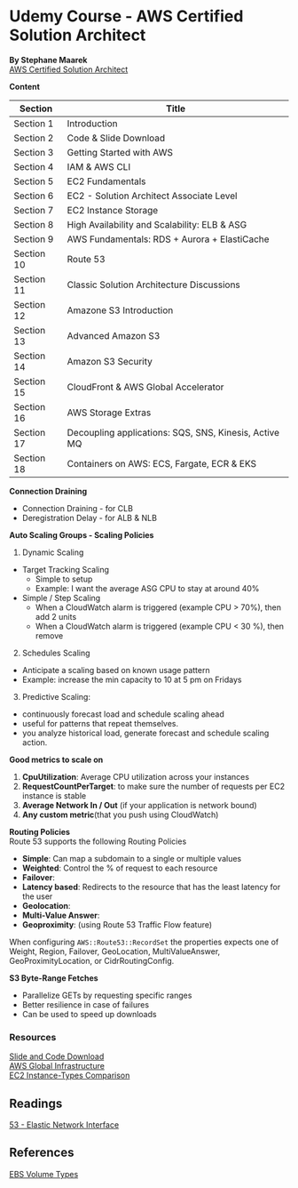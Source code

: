 # Udemy Course - AWS Certified Solution Architect
__By Stephane Maarek__  
[AWS Certified Solution Architect](https://www.udemy.com/course/aws-certified-solutions-architect-associate-saa-c03)

__Content__  

Section    | Title
-----------|--------
Section 1  | Introduction   
Section 2  | Code & Slide Download   
Section 3  | Getting Started with AWS   
Section 4  | IAM & AWS CLI   
Section 5  | EC2 Fundamentals   
Section 6  | EC2 - Solution Architect Associate Level   
Section 7  | EC2 Instance Storage   
Section 8  | High Availability and Scalability: ELB & ASG   
Section 9  | AWS Fundamentals: RDS + Aurora + ElastiCache
Section 10 | Route 53
Section 11 | Classic Solution Architecture Discussions
Section 12 | Amazone S3 Introduction
Section 13 | Advanced Amazon S3
Section 14 | Amazon S3 Security
Section 15 | CloudFront & AWS Global Accelerator
Section 16 | AWS Storage Extras
Section 17 | Decoupling applications: SQS, SNS, Kinesis, Active MQ
Section 18 | Containers on AWS: ECS, Fargate, ECR & EKS

__Connection Draining__  
* Connection Draining - for CLB
* Deregistration Delay - for ALB & NLB


__Auto Scaling Groups - Scaling Policies__  
1. Dynamic Scaling
  * Target Tracking Scaling
    - Simple to setup
    - Example: I want the average ASG CPU to stay at around 40%
  * Simple / Step Scaling
    - When a CloudWatch alarm is triggered (example CPU > 70%), then add 2 units
    - When a CloudWatch alarm is triggered (example CPU < 30 %), then remove
2. Schedules Scaling
  * Anticipate a scaling based on known usage pattern
  * Example: increase the min capacity to 10 at 5 pm on Fridays
3. Predictive Scaling:
  * continuously forecast load and schedule scaling ahead
  * useful for patterns that repeat themselves.  
  * you analyze historical load, generate forecast and schedule scaling action.

__Good metrics to scale on__  
1. __CpuUtilization__: Average CPU utilization across your instances
2. __RequestCountPerTarget__: to make sure the number of requests per EC2 instance is stable
3. __Average Network In / Out__ (if your application is network bound)
4.  __Any custom metric__(that you push using CloudWatch)


__Routing Policies__  
Route 53 supports the following Routing Policies
* __Simple__: Can map a subdomain to a single or multiple values
* __Weighted__: Control the % of request to each resource
* __Failover__:
* __Latency based__: Redirects to the resource that has the least latency for the user
* __Geolocation__:
* __Multi-Value Answer__:
* __Geoproximity__:  (using Route 53 Traffic Flow feature)

When configuring `AWS::Route53::RecordSet` the properties expects one of Weight, Region, Failover, GeoLocation, MultiValueAnswer, GeoProximityLocation, or CidrRoutingConfig.

__S3 Byte-Range Fetches__  
* Parallelize GETs by requesting specific ranges
* Better resilience in case of failures
* Can be used to speed up downloads

### Resources
[Slide and Code Download](https://courses.datacumulus.com/downloads/certified-solutions-architect-pn9/)  
[AWS Global Infrastructure](https://aws.amazon.com/about-aws/global-infrastructure)  
[EC2 Instance-Types Comparison](https://instances.vantage.sh/)

## Readings
[53 - Elastic Network Interface](https://aws.amazon.com/blogs/aws/new-elastic-network-interfaces-in-the-virtual-private-cloud/)

## References
[EBS Volume Types](https://docs.aws.amazon.com/ebs/latest/userguide/ebs-volume-types.html)
